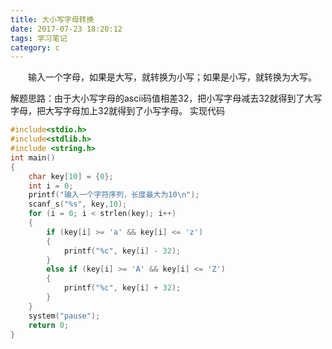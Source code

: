 ```yaml
---
title: 大小写字母转换
date: 2017-07-23 18:20:12
tags: 学习笔记
category: c
---
```

&emsp;&emsp;输入一个字母，如果是大写，就转换为小写；如果是小写，就转换为大写。
<!--more-->
解题思路：由于大小写字母的ascii码值相差32，把小写字母减去32就得到了大写字母，把大写字母加上32就得到了小写字母。
实现代码
```c 
#include<stdio.h>
#include<stdlib.h>
#include <string.h>
int main()
{
	char key[10] = {0};
	int i = 0;
	printf("输入一个字符序列，长度最大为10\n");
	scanf_s("%s", key,10);
	for (i = 0; i < strlen(key); i++)
	{
		if (key[i] >= 'a' && key[i] <= 'z')
		{
			printf("%c", key[i] - 32);
		}
		else if (key[i] >= 'A' && key[i] <= 'Z')
		{
			printf("%c", key[i] + 32);
		}
	}
	system("pause");
	return 0;
}
```